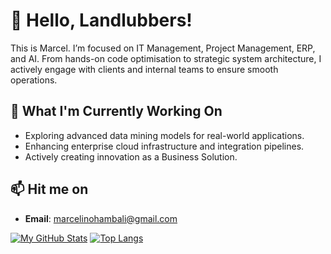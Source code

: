 # 👋 Hello, Landlubbers!

This is Marcel. I’m focused on IT Management, Project Management, ERP, and AI. From hands-on code optimisation to strategic system architecture, I actively engage with clients and internal teams to ensure smooth operations.

## 🌱 What I'm Currently Working On

- Exploring advanced data mining models for real-world applications.
- Enhancing enterprise cloud infrastructure and integration pipelines.
- Actively creating innovation as a Business Solution.

## 📫 Hit me on

- **Email**: marcelinohambali@gmail.com

[![My GitHub Stats](https://github-readme-stats.vercel.app/api?username=HambaliMarcel&show_icons=true&theme=transparent&hide=prs,issues,contribs&show=reviews&hide_border=true$hide_title=true)](https://github.com/anuraghazra/github-readme-stats) [![Top Langs](https://github-readme-stats.vercel.app/api/top-langs/?username=HambaliMarcel&layout=compact&theme=dark&hide_border=true$hide_title=true)](https://github.com/anuraghazra/github-readme-stats)
